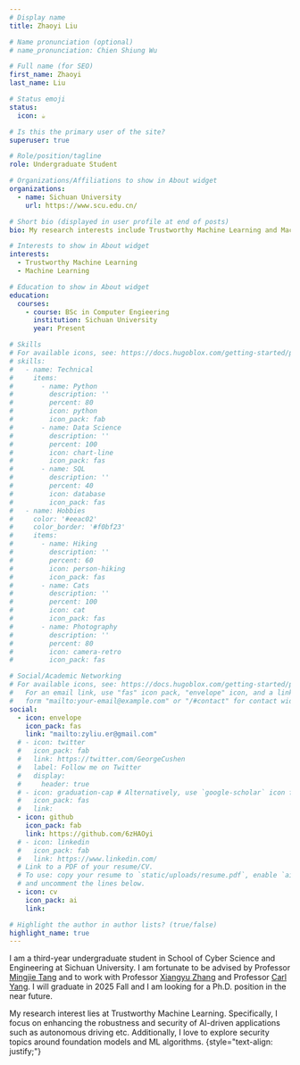 ```yaml
---
# Display name
title: Zhaoyi Liu

# Name pronunciation (optional)
# name_pronunciation: Chien Shiung Wu

# Full name (for SEO)
first_name: Zhaoyi
last_name: Liu

# Status emoji
status:
  icon: ☕️

# Is this the primary user of the site?
superuser: true

# Role/position/tagline
role: Undergraduate Student

# Organizations/Affiliations to show in About widget
organizations:
  - name: Sichuan University
    url: https://www.scu.edu.cn/

# Short bio (displayed in user profile at end of posts)
bio: My research interests include Trustworthy Machine Learning and Machine Learning.

# Interests to show in About widget
interests:
  - Trustworthy Machine Learning
  - Machine Learning

# Education to show in About widget
education:
  courses:
    - course: BSc in Computer Engieering
      institution: Sichuan University
      year: Present

# Skills
# For available icons, see: https://docs.hugoblox.com/getting-started/page-builder/#icons
# skills:
#   - name: Technical
#     items:
#       - name: Python
#         description: ''
#         percent: 80
#         icon: python
#         icon_pack: fab
#       - name: Data Science
#         description: ''
#         percent: 100
#         icon: chart-line
#         icon_pack: fas
#       - name: SQL
#         description: ''
#         percent: 40
#         icon: database
#         icon_pack: fas
#   - name: Hobbies
#     color: '#eeac02'
#     color_border: '#f0bf23'
#     items:
#       - name: Hiking
#         description: ''
#         percent: 60
#         icon: person-hiking
#         icon_pack: fas
#       - name: Cats
#         description: ''
#         percent: 100
#         icon: cat
#         icon_pack: fas
#       - name: Photography
#         description: ''
#         percent: 80
#         icon: camera-retro
#         icon_pack: fas

# Social/Academic Networking
# For available icons, see: https://docs.hugoblox.com/getting-started/page-builder/#icons
#   For an email link, use "fas" icon pack, "envelope" icon, and a link in the
#   form "mailto:your-email@example.com" or "/#contact" for contact widget.
social:
  - icon: envelope
    icon_pack: fas
    link: "mailto:zyliu.er@gmail.com"
  # - icon: twitter
  #   icon_pack: fab
  #   link: https://twitter.com/GeorgeCushen
  #   label: Follow me on Twitter
  #   display:
  #     header: true
  # - icon: graduation-cap # Alternatively, use `google-scholar` icon from `ai` icon pack
  #   icon_pack: fas
  #   link: 
  - icon: github
    icon_pack: fab
    link: https://github.com/6zHAOyi
  # - icon: linkedin
  #   icon_pack: fab
  #   link: https://www.linkedin.com/
  # Link to a PDF of your resume/CV.
  # To use: copy your resume to `static/uploads/resume.pdf`, enable `ai` icons in `params.yaml`,
  # and uncomment the lines below.
  - icon: cv
    icon_pack: ai
    link: 

# Highlight the author in author lists? (true/false)
highlight_name: true
---
```


I am a third-year undergraduate student in School of Cyber Science and Engineering at Sichuan University. I am fortunate to be advised by Professor [Mingjie Tang](https://merlintang.github.io/) and to work with Professor [Xiangyu Zhang](https://www.cs.purdue.edu/homes/xyzhang/) and Professor [Carl Yang](https://www.cs.emory.edu/~jyang71/). I will graduate in 2025 Fall and I am looking for a Ph.D. position in the near future.

My research interest lies at Trustworthy Machine Learning. Specifically, I focus on enhancing the robustness and security of AI-driven applications such as autonomous driving etc. Additionally, I love to explore security topics around foundation models and ML algorithms.
{style="text-align: justify;"}


